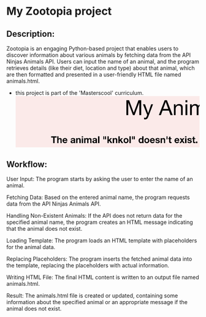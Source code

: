 # My Zootopia project

## Description:

Zootopia is an engaging Python-based project that enables users to discover information about various animals by fetching data from the API Ninjas Animals API. Users can input the name of an animal, and the program retrieves details (like their diet, location and type) about that animal, which are then formatted and presented in a user-friendly HTML file named animals.html.

* this project is part of the 'Masterscool' curriculum.
![screenshot.png](screenshot.png)
## Workflow:

User Input: The program starts by asking the user to enter the name of an animal.

Fetching Data: Based on the entered animal name, the program requests data from the API Ninjas Animals API.

Handling Non-Existent Animals: If the API does not return data for the specified animal name, the program creates an HTML message indicating that the animal does not exist.

Loading Template: The program loads an HTML template with placeholders for the animal data.

Replacing Placeholders: The program inserts the fetched animal data into the template, replacing the placeholders with actual information.

Writing HTML File: The final HTML content is written to an output file named animals.html.

Result: The animals.html file is created or updated, containing some information about the specified animal or an appropriate message if the animal does not exist.


